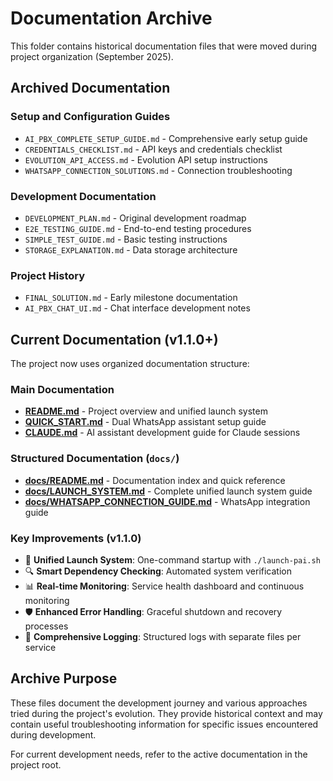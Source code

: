 # Documentation Archive

This folder contains historical documentation files that were moved during project organization (September 2025).

## Archived Documentation

### Setup and Configuration Guides
- `AI_PBX_COMPLETE_SETUP_GUIDE.md` - Comprehensive early setup guide
- `CREDENTIALS_CHECKLIST.md` - API keys and credentials checklist
- `EVOLUTION_API_ACCESS.md` - Evolution API setup instructions
- `WHATSAPP_CONNECTION_SOLUTIONS.md` - Connection troubleshooting

### Development Documentation  
- `DEVELOPMENT_PLAN.md` - Original development roadmap
- `E2E_TESTING_GUIDE.md` - End-to-end testing procedures
- `SIMPLE_TEST_GUIDE.md` - Basic testing instructions
- `STORAGE_EXPLANATION.md` - Data storage architecture

### Project History
- `FINAL_SOLUTION.md` - Early milestone documentation
- `AI_PBX_CHAT_UI.md` - Chat interface development notes

## Current Documentation (v1.1.0+)

The project now uses organized documentation structure:

### Main Documentation
- **[README.md](../../README.md)** - Project overview and unified launch system
- **[QUICK_START.md](../../QUICK_START.md)** - Dual WhatsApp assistant setup guide
- **[CLAUDE.md](../../CLAUDE.md)** - AI assistant development guide for Claude sessions

### Structured Documentation (`docs/`)
- **[docs/README.md](../../docs/README.md)** - Documentation index and quick reference
- **[docs/LAUNCH_SYSTEM.md](../../docs/LAUNCH_SYSTEM.md)** - Complete unified launch system guide
- **[docs/WHATSAPP_CONNECTION_GUIDE.md](../../docs/WHATSAPP_CONNECTION_GUIDE.md)** - WhatsApp integration guide

### Key Improvements (v1.1.0)
- 🚀 **Unified Launch System**: One-command startup with `./launch-pai.sh`
- 🔍 **Smart Dependency Checking**: Automated system verification
- 📊 **Real-time Monitoring**: Service health dashboard and continuous monitoring
- 🛡️ **Enhanced Error Handling**: Graceful shutdown and recovery processes
- 📝 **Comprehensive Logging**: Structured logs with separate files per service

## Archive Purpose

These files document the development journey and various approaches tried during the project's evolution. They provide historical context and may contain useful troubleshooting information for specific issues encountered during development.

For current development needs, refer to the active documentation in the project root.
